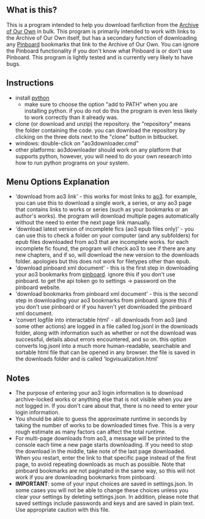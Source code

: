 ## What is this?
This is a program intended to help you download fanfiction from the [Archive of Our Own](https://archiveofourown.org/) in bulk. This program is primarily intended to work with links to the Archive of Our Own itself, but has a secondary function of downloading any [Pinboard](https://pinboard.in/) bookmarks that link to the Archive of Our Own. You can ignore the Pinboard functionality if you don't know what Pinboard is or don't use Pinboard. This program is lightly tested and is currently very likely to have bugs.

## Instructions

- install [python](https://www.python.org/downloads/) 
    - make sure to choose the option "add to PATH" when you are installing python. if you do not do this the program is even less likely to work correctly than it already was.
- clone (or download and unzip) the repository. the "repository" means the folder containing the code. you can download the repository by clicking on the three dots next to the "clone" button in bitbucket.
- windows: double-click on "ao3downloader.cmd"
- other platforms: ao3downloader should work on any platform that supports python, however, you will need to do your own research into how to run python programs on your system.

## Menu Options Explanation

- 'download from ao3 link' - this works for most links to [ao3](https://archiveofourown.org/). for example, you can use this to download a single work, a series, or any ao3 page that contains links to works or series (such as your bookmarks or an author's works). the program will download multiple pages automatically without the need to enter the next page link manually.
- 'download latest version of incomplete fics (ao3 epub files only)' - you can use this to check a folder on your computer (and any subfolders) for epub files downloaded from ao3 that are incomplete works. for each incomplete fic found, the program will check ao3 to see if there are any new chapters, and if so, will download the new version to the downloads folder. apologies but this does not work for filetypes other than epub.
- 'download pinboard xml document' - this is the first step in downloading your ao3 bookmarks from [pinboard](https://pinboard.in/). ignore this if you don't use pinboard. to get the api token go to settings -> password on the pinboard website.
- 'download bookmarks from pinboard xml document' - this is the second step in downloading your ao3 bookmarks from pinboard. ignore this if you don't use pinboard or if you haven't yet downloaded the pinboard xml document.
- 'convert logfile into interactable html' - all downloads from ao3 (and some other actions) are logged in a file called log.jsonl in the downloads folder, along with information such as whether or not the download was successful, details about errors encountered, and so on. this option converts log.jsonl into a much more human-readable, searchable and sortable html file that can be opened in any browser. the file is saved in the downloads folder and is called 'logvisualization.html'

## Notes

- The purpose of entering your ao3 login information is to download archive-locked works or anything else that is not visible when you are not logged in. If you don't care about that, there is no need to enter your login information.
- You should be able to guess the approximate runtime in seconds by taking the number of works to be downloaded times five. This is a very rough estimate as many factors can affect the total runtime.
- For multi-page downloads from ao3, a message will be printed to the console each time a new page starts downloading. If you need to stop the download in the middle, take note of the last page downloaded. When you restart, enter the link to that specific page instead of the first page, to avoid repeating downloads as much as possible. Note that pinboard bookmarks are not paginated in the same way, so this will not work if you are downloading bookmarks from pinboard.
- **IMPORTANT**: some of your input choices are saved in settings.json. In some cases you will not be able to change these choices unless you clear your settings by deleting settings.json. In addition, please note that saved settings include passwords and keys and are saved in plain text. Use appropriate caution with this file.
